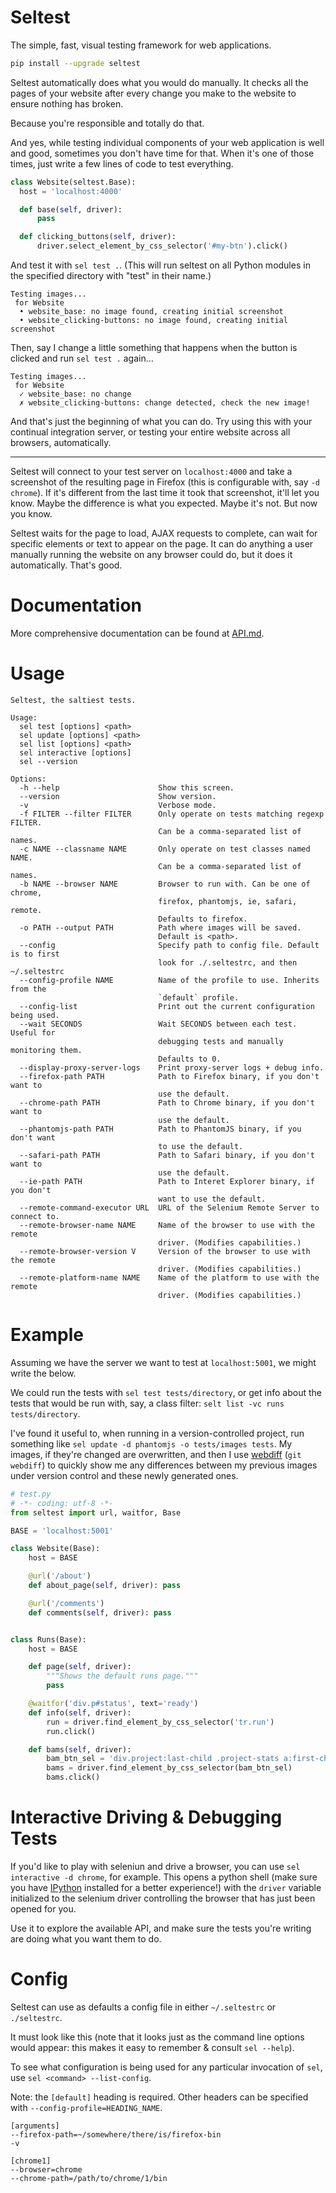 # Seltest

The simple, fast, visual testing framework for web applications.

```bash
pip install --upgrade seltest
```

Seltest automatically does what you would do manually. It checks all the pages
of your website after every change you make to the website to ensure nothing has
broken.

Because you're responsible and totally do that.

And yes, while testing individual components of your web application is well and
good, sometimes you don't have time for that. When it's one of those times, just
write a few lines of code to test everything.

```python
class Website(seltest.Base):
  host = 'localhost:4000'

  def base(self, driver):
      pass

  def clicking_buttons(self, driver):
      driver.select_element_by_css_selector('#my-btn').click()
```

And test it with `sel test .`. (This will run seltest on all Python modules in
the specified directory with "test" in their name.)

```
Testing images...
 for Website
  • website_base: no image found, creating initial screenshot
  • website_clicking-buttons: no image found, creating initial screenshot
```

Then, say I change a little something that happens when the button is clicked
and run `sel test .` again...

```
Testing images...
 for Website
  ✓ website_base: no change
  ✗ website_clicking-buttons: change detected, check the new image!
```

And that's just the beginning of what you can do. Try using this with your
continual integration server, or testing your entire website across all
browsers, automatically.

---


Seltest will connect to your test server on `localhost:4000` and take a
screenshot of the resulting page in Firefox (this is configurable with, say `-d
chrome`). If it's different from the last time it took that screenshot, it'll
let you know. Maybe the difference is what you expected. Maybe it's not. But now
you know.

Seltest waits for the page to load, AJAX requests to complete, can wait for
specific elements or text to appear on the page. It can do anything a user
manually running the website on any browser could do, but it does it
automatically. That's good.

# Documentation

More comprehensive documentation can be found at [API.md](API.md).

# Usage

```
Seltest, the saltiest tests.

Usage:
  sel test [options] <path>
  sel update [options] <path>
  sel list [options] <path>
  sel interactive [options]
  sel --version

Options:
  -h --help                      Show this screen.
  --version                      Show version.
  -v                             Verbose mode.
  -f FILTER --filter FILTER      Only operate on tests matching regexp FILTER.
                                 Can be a comma-separated list of names.
  -c NAME --classname NAME       Only operate on test classes named NAME.
                                 Can be a comma-separated list of names.
  -b NAME --browser NAME         Browser to run with. Can be one of chrome,
                                 firefox, phantomjs, ie, safari, remote.
                                 Defaults to firefox.
  -o PATH --output PATH          Path where images will be saved.
                                 Default is <path>.
  --config                       Specify path to config file. Default is to first
                                 look for ./.seltestrc, and then ~/.seltestrc
  --config-profile NAME          Name of the profile to use. Inherits from the
                                 `default` profile.
  --config-list                  Print out the current configuration being used.
  --wait SECONDS                 Wait SECONDS between each test. Useful for
                                 debugging tests and manually monitoring them.
                                 Defaults to 0.
  --display-proxy-server-logs    Print proxy-server logs + debug info.
  --firefox-path PATH            Path to Firefox binary, if you don't want to
                                 use the default.
  --chrome-path PATH             Path to Chrome binary, if you don't want to
                                 use the default.
  --phantomjs-path PATH          Path to PhantomJS binary, if you don't want
                                 to use the default.
  --safari-path PATH             Path to Safari binary, if you don't want to
                                 use the default.
  --ie-path PATH                 Path to Interet Explorer binary, if you don't
                                 want to use the default.
  --remote-command-executor URL  URL of the Selenium Remote Server to connect to.
  --remote-browser-name NAME     Name of the browser to use with the remote
                                 driver. (Modifies capabilities.)
  --remote-browser-version V     Version of the browser to use with the remote
                                 driver. (Modifies capabilities.)
  --remote-platform-name NAME    Name of the platform to use with the remote
                                 driver. (Modifies capabilities.)
```

# Example

Assuming we have the server we want to test at `localhost:5001`, we might write the below.

We could run the tests with `sel test tests/directory`, or get info about the
tests that would be run with, say, a class filter:
`selt list -vc runs tests/directory`.

I've found it useful to, when running in a version-controlled project, run
something like `sel update -d phantomjs -o tests/images tests`. My images, if
they're changed are overwritten, and then I use
[webdiff](https://github.com/danvk/webdiff) (`git webdiff`) to quickly show me
any differences between my previous images under version control and these newly
generated ones.

```python
# test.py
# -*- coding: utf-8 -*-
from seltest import url, waitfor, Base

BASE = 'localhost:5001'

class Website(Base):
    host = BASE

    @url('/about')
    def about_page(self, driver): pass

    @url('/comments')
    def comments(self, driver): pass


class Runs(Base):
    host = BASE

    def page(self, driver):
        """Shows the default runs page."""
        pass

    @waitfor('div.p#status', text='ready')
    def info(self, driver):
        run = driver.find_element_by_css_selector('tr.run')
        run.click()

    def bams(self, driver):
        bam_btn_sel = 'div.project:last-child .project-stats a:first-child'
        bams = driver.find_element_by_css_selector(bam_btn_sel)
        bams.click()
````


# Interactive Driving & Debugging Tests

If you'd like to play with seleniun and drive a browser, you can use `sel
interactive -d chrome`, for example. This opens a python shell (make sure you
have [IPython](http://ipython.org/) installed for a better experience!) with the
`driver` variable initialized to the selenium driver controlling the browser
that has just been opened for you.

Use it to explore the available API, and make sure the tests you're writing are
doing what you want them to do.


# Config

Seltest can use as defaults a config file in either `~/.seltestrc` or `./seltestrc`.

It must look like this (note that it looks just as the command line options
would appear: this makes it easy to remember & consult `sel --help`).

To see what configuration is being used for any particular invocation of `sel`,
use `sel <command> --list-config`.

Note: the `[default]` heading is required. Other headers can be specified with
`--config-profile=HEADING_NAME`.

```
[arguments]
--firefox-path=~/somewhere/there/is/firefox-bin
-v

[chrome1]
--browser=chrome
--chrome-path=/path/to/chrome/1/bin
```

